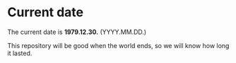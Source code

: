 # Current date

The current date is **1979.12.30.** (YYYY.MM.DD.)

This repository will be good when the world ends, so we will know how long it lasted.